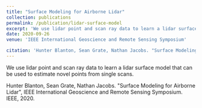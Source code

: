 ```yaml
---
title: "Surface Modeling for Airborne Lidar"
collection: publications
permalink: /publication/lidar-surface-model
excerpt: 'We use lidar point and scan ray data to learn a lidar surface model that can be used to estimate novel points from single scans.'
date: 2020-09-26
venue: 'IEEE International Geoscience and Remote Sensing Symposium'

citation: 'Hunter Blanton, Sean Grate, Nathan Jacobs. "Surface Modeling for Airborne Lidar", IEEE International Geoscience and Remote Sensing Symposium. IEEE, 2020.'
---
```

We use lidar point and scan ray data to learn a lidar surface model that can be used to estimate novel points from single scans.

Hunter Blanton, Sean Grate, Nathan Jacobs. "Surface Modeling for Airborne Lidar", IEEE International Geoscience and Remote Sensing Symposium. IEEE, 2020.
